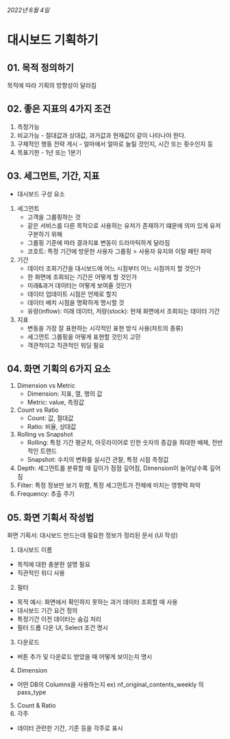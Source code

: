 *2022년 6월 4일*

# 대시보드 기획하기
## 01. 목적 정의하기
목적에 따라 기획의 방향성이 달라짐

## 02. 좋은 지표의 4가지 조건
1. 측정가능
2. 비교가능 - 절대값과 상대값, 과거값과 현재값이 같이 나타나야 한다.
3. 구체적인 행동 전략 게시 - 얼마에서 얼마로 늘릴 것인지, 시간 또는 횟수인지 등
4. 목표기한 - 1년 또는 1분기

## 03. 세그먼트, 기간, 지표
* 대시보드 구성 요소
1. 세그먼트
    * 고객을 그룹핑하는 것
    * 같은 서비스를 다른 목적으로 사용하는 유저가 존재하기 떄문에 의미 있게 유저 구분하기 위해
    * 그룹핑 기준에 따라 결과지표 변동이 드라마틱하게 달라짐
    * 코호트: 특정 기간에 방문한 사용자 그룹핑 > 사용자 유지와 이탈 패턴 파악
2. 기간
    * 데이터 조회기간을 대시보드에 어느 시점부터 어느 시점까지 할 것인가
    * 한 화면에 조회되는 기간은 어떻게 할 것인가
    * 미래&과거 데이터는 어떻게 보여줄 것인가
    * 데이터 업데이트 시점은 언제로 할지
    * 데이터 배치 시점을 명확하게 명시할 것
    * 유량(inflow): 미래 데이터, 저량(stock): 현재 화면에서 조회되는 데이터 기간
3. 지표
    * 변동을 가장 잘 표현하는 시각적인 표현 방식 사용(차트의 종류)
    * 세그먼트 그룹핑을 어떻게 표현할 것인지 고민
    * 객관적이고 직관적인 워딩 필요

## 04. 화면 기획의 6가지 요소
1. Dimension vs Metric
    * Dimension: 지표, 열, 행의 값
    * Metric: value, 측정값
2. Count vs Ratio
    * Count: 값, 절대값
    * Ratio: 비율, 상대값
3. Rolling vs Snapshot
    * Rolling: 특정 기간 평균치, 아웃라이어로 인한 숫자의 증갑을 최대한 배제, 전반적인 트렌드
    * Snapshot: 수치의 변화를 실시간 관찰, 특정 시점 측정값
4. Depth: 세그먼트를 분류할 때 깊이가 점점 깊어짐, Dimension이 늘어날수록 깊어짐
5. Filter: 특정 정보만 보기 위함, 특정 세그먼트가 전체에 미치는 영향력 파악
6. Frequency: 추출 주기

## 05. 화면 기획서 작성법
화면 기획서: 대시보드 만드는데 필요한 정보가 정리된 문서 (UI 작성)
1. 대시보드 이름
* 목적에 대한 충분한 설명 필요
* 직관적인 워디 사용

2. 필터
* 목적 예시: 화면에서 확인하지 못하는 과거 데이터 조회할 때 사용
* 대시보드 기간 요건 정의
* 특정기간 이전 데이터는 숨김 처리
* 필터 드롭 다운 UI, Select 조건 명시

3. 다운로드
* 버튼 추가 및 다운로드 받았을 때 어떻게 보이는지 명시

4. Dimension
* 어떤 DB의 Columns을 사용하는지
ex) nf_original_contents_weekly 의 pass_type

5. Count & Ratio
6. 각주
* 데이터 관련한 기간, 기준 등을 각주로 표시

